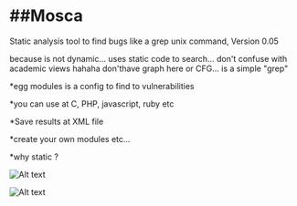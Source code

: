 ##Mosca
=====

 Static analysis tool to find bugs like a grep unix command, Version 0.05  

because is not dynamic... uses static code to search... don't confuse with academic views hahaha 
don'thave graph here or CFG... is a simple "grep"


*egg modules is a config to find to vulnerabilities

*you can use at C, PHP, javascript, ruby etc

*Save results at XML file

*create your own modules etc...

*why static ?


![Alt text](https://raw.githubusercontent.com/CoolerVoid/Mosca/master/doc/images/codeview.png)

![Alt text](https://raw.githubusercontent.com/CoolerVoid/Mosca/master/doc/Mosca.jpg)




